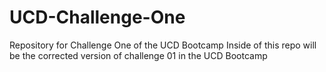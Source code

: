 # UCD-Challenge-One
Repository for Challenge One of the UCD Bootcamp
Inside of this repo will be the corrected version of challenge 01 in the UCD Bootcamp

